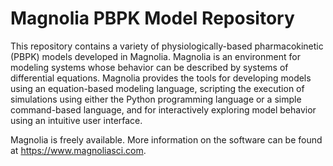 # Magnolia PBPK Model Repository

This repository contains a variety of physiologically-based pharmacokinetic (PBPK) models developed in Magnolia. Magnolia is an environment for modeling systems whose behavior can be described by systems of differential equations. Magnolia provides the tools for developing models using an equation-based modeling language, scripting the execution of simulations using either the Python programming language or a simple command-based language, and for interactively exploring model behavior using an intuitive user interface.

Magnolia is freely available.  More information on the software can be found at https://www.magnoliasci.com.

